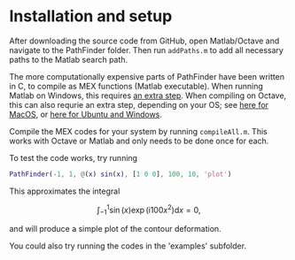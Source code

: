 # Installation and setup

After downloading the source code from GitHub, open Matlab/Octave and navigate to the PathFinder folder. Then run ```addPaths.m``` to add all necessary paths to the Matlab search path.

The more computationally expensive parts of PathFinder have been written in C, to compile as MEX functions (Matlab executable). When running Matlab on Windows, this requires [an extra step](#windows). When compiling on Octave, this can also requrie an extra step, depending on your OS; see [here for MacOS](#Mac-Octave-compilation), or [here for Ubuntu and Windows](#Windows-and-Ubuntu-Octave-ompilation).

Compile the MEX codes for your system by running ```compileAll.m```. This works with Octave or Matlab and only needs to be done once for each.


To test the code works, try running
```matlab
PathFinder(-1, 1, @(x) sin(x), [1 0 0], 100, 10, 'plot')
```
This approximates the integral

$$
\int_{-1}^1\sin(x)\exp(\mathrm{i}100x^2)\mathrm{d}x=0,
$$

and will produce a simple plot of the contour deformation.

You could also try running the codes in the 'examples' subfolder.